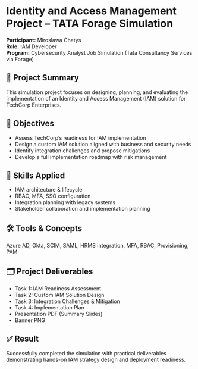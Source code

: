 
# Identity and Access Management Project – TATA Forage Simulation

**Participant:** Miroslawa Chatys  
**Role:** IAM Developer  
**Program:** Cybersecurity Analyst Job Simulation (Tata Consultancy Services via Forage)

## 📌 Project Summary
This simulation project focuses on designing, planning, and evaluating the implementation of an Identity and Access Management (IAM) solution for TechCorp Enterprises.

## 🎯 Objectives
- Assess TechCorp’s readiness for IAM implementation
- Design a custom IAM solution aligned with business and security needs
- Identify integration challenges and propose mitigations
- Develop a full implementation roadmap with risk management

## 🧠 Skills Applied
- IAM architecture & lifecycle
- RBAC, MFA, SSO configuration
- Integration planning with legacy systems
- Stakeholder collaboration and implementation planning

## 🛠️ Tools & Concepts
Azure AD, Okta, SCIM, SAML, HRMS integration, MFA, RBAC, Provisioning, PAM

## 🗂️ Project Deliverables
- Task 1: IAM Readiness Assessment
- Task 2: Custom IAM Solution Design
- Task 3: Integration Challenges & Mitigation
- Task 4: Implementation Plan
- Presentation PDF (Summary Slides)
- Banner PNG

## ✅ Result
Successfully completed the simulation with practical deliverables demonstrating hands-on IAM strategy design and deployment readiness.
